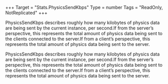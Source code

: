 +++
Target = "Stats.PhysicsSendKbps"
Type = number
Tags = "ReadOnly, NotReplicated"
+++

PhysicsSendKbps describes roughly how many kilobytes of physics data are being sent by the current instance, per second.If from the server’s perspective, this represents the total amount of physics data being sent to the clients connected to the server.If from a client’s perspective, this represents the total amount of physics data being sent to the server.	PhysicsSendKbps describes roughly how many kilobytes of physics data are being sent by the current instance, per second.If from the server’s perspective, this represents the total amount of physics data being sent to the clients connected to the server.If from a client’s perspective, this represents the total amount of physics data being sent to the server.